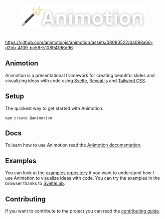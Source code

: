 <br>
<div align="center">
  <img width="400" src="packages/docs/static/logo.png" alt="Animotion logo" />
</div>
<br>

https://github.com/animotionjs/animotion/assets/38083522/da098a66-d2bb-4109-bc56-510894196d96

## Animotion

Animotion is a presentational framework for creating beautiful slides and visualizing ideas with code using [Svelte](https://svelte.dev/), [Reveal.js](https://revealjs.com/) and [Tailwind CSS](https://tailwindcss.com/).

## Setup

The quickest way to get started with Animotion.

```
npm create @animotion
```

## Docs

To learn how to use Animotion read the [Animotion documentation](https://animotion.pages.dev).

## Examples

You can look at the [examples repository](https://github.com/animotionjs/examples) if you want to understand how I use Animotion to visualize ideas with code. You can try the examples in the browser thanks to [SvelteLab](https://www.sveltelab.dev/).

## Contributing

If you want to contribute to the project you can read the [contributing guide](https://github.com/animotionjs/animotion/blob/main/CONTRIBUTING.md).
